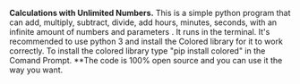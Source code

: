 **Calculations with Unlimited Numbers.**
This is a simple python program that can add, multiply, subtract, divide, add hours, minutes, seconds, with an infinite amount of numbers and parameters
. It runs in the terminal. It's recommended to use python 3 and install the Colored library for it to work correctly. To install the colored library type "pip install colored" in the Comand Prompt. **The code is 100% open source and you can use it the way you want.

